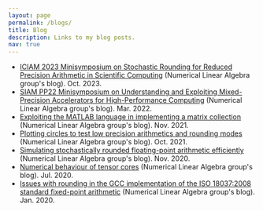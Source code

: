 ```yaml
---
layout: page
permalink: /blogs/
title: Blog
description: Links to my blog posts.
nav: true
---
```


<ul>

<li> <a href="https://nla-group.org/2023/10/02/iciam-2023-minisymposium-on-stochastic-rounding-for-reduced-precision-arithmetic-in-scientific-computing/">ICIAM 2023 Minisymposium on Stochastic Rounding for Reduced Precision Arithmetic in Scientific Computing</a> (Numerical Linear Algebra group's blog). Oct. 2023.
</li>

<li> <a href="https://nla-group.org/2022/02/28/siam-pp22-minisymposium-on-understanding-and-exploiting-mixed-precision-accelerators-for-high-performance-computing/">SIAM PP22 Minisymposium on Understanding and Exploiting Mixed-Precision Accelerators for High-Performance Computing</a> (Numerical Linear Algebra group's blog). Mar. 2022.
</li>

<li> <a href="https://nla-group.org/2021/11/15/exploiting-the-matlab-language-in-implementing-a-matrix-collection/">Exploiting the MATLAB language in implementing a matrix collection</a> (Numerical Linear Algebra group's blog). Nov. 2021.
</li>

<li> <a href="https://nla-group.org/2021/10/11/plotting-circles-to-test-low-precision-arithmetics-and-rounding-modes/">Plotting circles to test low precision arithmetics and rounding modes</a> (Numerical Linear Algebra group's blog). Oct. 2021.
</li>

<li> <a href="https://nla-group.org/2020/11/23/simulating-stochastically-rounded-floating-point-arithmetic-efficiently/">Simulating stochastically rounded floating-point arithmetic efficiently</a> (Numerical Linear Algebra group's blog). Nov. 2020.
</li>

<li> <a href="https://nla-group.org/2020/07/21/numerical-behaviour-of-tensor-cores/">Numerical behaviour of tensor cores</a> (Numerical Linear Algebra group's blog). Jul. 2020.
</li>

<li> <a href="https://nla-group.org/2020/01/06/technical-report-issues-with-rounding-in-the-gcc-implementation-of-the-iso-180372008-standard-fixed-point-arithmetic/">Issues with rounding in the GCC implementation of the ISO 18037:2008 standard fixed-point arithmetic</a> (Numerical Linear Algebra group's blog). Jan. 2020.
</li>


</ul>
